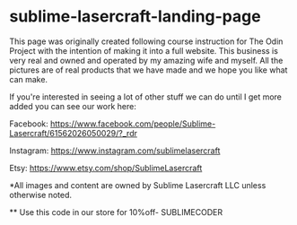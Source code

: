# sublime-lasercraft-landing-page

This page was originally created following course instruction for The Odin Project with the intention of making it into a full website. This business is very real and owned and operated by my amazing wife and myself. All the pictures are of real products that we have made and we hope you like what can make. 

If you're interested in seeing a lot of other stuff we can do until I get more added you can see our work here:

Facebook:
https://www.facebook.com/people/Sublime-Lasercraft/61562026050029/?_rdr

Instagram:
https://www.instagram.com/sublimelasercraft

Etsy:
https://www.etsy.com/shop/SublimeLasercraft

*All images and content are owned by Sublime Lasercraft LLC unless otherwise noted.

** Use this code in our store for 10%off- SUBLIMECODER